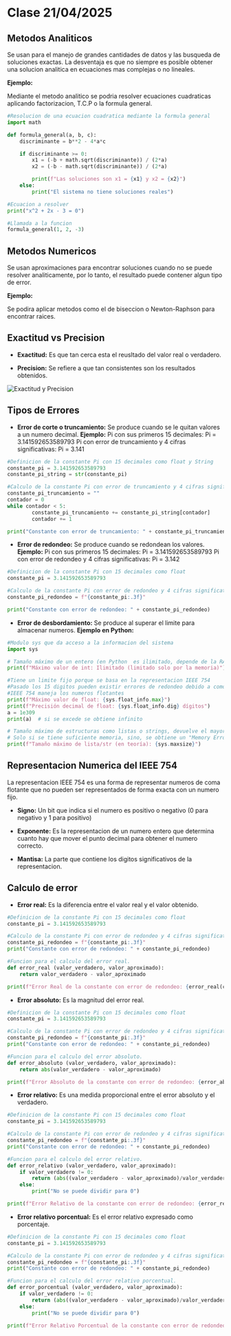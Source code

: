 # Clase 21/04/2025

## Metodos Analiticos

Se usan para el manejo de grandes cantidades de datos y las busqueda de soluciones exactas.
La desventaja es que no siempre es posible obtener una solucion analitica en ecuaciones mas complejas o no lineales.

**Ejemplo:**

Mediante el metodo analitico se podria resolver ecuaciones cuadraticas aplicando factorizacion, T.C.P o la formula general.

``` Python
#Resolucion de una ecuacion cuadratica mediante la formula general
import math

def formula_general(a, b, c):
    discriminante = b**2 - 4*a*c

    if discriminante >= 0:
        x1 = (-b + math.sqrt(discriminante)) / (2*a)
        x2 = (-b - math.sqrt(discriminante)) / (2*a)

        print(f"Las soluciones son x1 = {x1} y x2 = {x2}")
    else:
        print("El sistema no tiene soluciones reales")

#Ecuacion a resolver
print("x^2 + 2x - 3 = 0")

#Llamada a la funcion 
formula_general(1, 2, -3)

```

## Metodos Numericos

Se usan aproximaciones para encontrar soluciones cuando no se puede resolver analiticamente, por lo tanto, el resultado puede contener algun tipo de error.

**Ejemplo:**

Se podira aplicar metodos como el de biseccion o Newton-Raphson para encontrar raices.  

## Exactitud vs Precision  

* **Exactitud:** Es que tan cerca esta el reusltado del valor real o verdadero.

* **Precision:** Se refiere a que tan consistentes son los resultados obtenidos.

![Exactitud y Precision](https://www.wikiversus.com/blog/diferencia-entre-precision-y-exactitud/img/exactitud-vs-precision-featured_hu401876fdba8597e9d7c0132daf7f3ad1_74313_1200x900_fill_lanczos_center_2.png)

## Tipos de Errores

* **Error de corte o truncamiento:** Se produce cuando se le quitan valores a un numero decimal.
**Ejemplo:**
Pi con sus primeros 15 decimales:
Pi = 3.141592653589793
Pi con error de truncamiento y 4 cifras significativas:
Pi = 3.141

```Python
#Definicion de la constante Pi con 15 decimales como float y String
constante_pi = 3.141592653589793
constante_pi_string = str(constante_pi)

#Calculo de la constante Pi con error de truncamiento y 4 cifras significativas
constante_pi_truncamiento = ""
contador = 0
while contador < 5:
        constante_pi_truncamiento += constante_pi_string[contador]
        contador += 1

print("Constante con error de truncamiento: " + constante_pi_truncamiento)
```

* **Error de redondeo:** Se produce cuando se redondean los valores.
**Ejemplo:**
Pi con sus primeros 15 decimales:
Pi = 3.141592653589793
Pi con error de redondeo y 4 cifras significativas:
Pi = 3.142

``` Python
#Definicion de la constante Pi con 15 decimales como float 
constante_pi = 3.141592653589793

#Calculo de la constante Pi con error de redondeo y 4 cifras significativas
constante_pi_redondeo = f"{constante_pi:.3f}"

print("Constante con error de redondeo: " + constante_pi_redondeo)
```

* **Error de desbordamiento:** Se produce al superar el limite para almacenar numeros.
**Ejemplo en Python:**

```Python
#Modulo sys que da acceso a la informacion del sistema
import sys

# Tamaño máximo de un entero (en Python  es ilimitado, depende de la RAM)
print(f"Máximo valor de int: Ilimitado (limitado solo por la memoria)")

#Tiene un limite fijo porque se basa en la representacion IEEE 754
#Pasado los 15 digitos pueden existir errores de redondeo debido a como la representacion
#IEEE 754 maneja los numeros flotantes
print(f"Máximo valor de float: {sys.float_info.max}")
print(f"Precisión decimal de float: {sys.float_info.dig} dígitos")
a = 1e309
print(a)  # si se excede se obtiene infinito

# Tamaño máximo de estructuras como listas o strings, devuelve el mayor indice posible que se puede usar en una lista
# Solo si se tiene suficiente memoria, sino, se obtiene un "Memory Error"
print(f"Tamaño máximo de lista/str (en teoría): {sys.maxsize}")
```

## Representacion Numerica del IEEE 754

La representacion IEEE 754 es una forma de representar numeros de coma flotante que no pueden ser representados de forma exacta con un numero fijo.

* **Signo:** Un bit que indica si el numero es positivo o negativo (0 para negativo y 1 para positivo)

* **Exponente:** Es la representacion de un numero entero que determina cuanto hay que mover el punto decimal para obtener el numero correcto.

* **Mantisa:** La parte que contiene los digitos significativos de la representacion.

## Calculo de error

* **Error real:** Es la diferencia entre el valor real y el valor obtenido.

```Python
#Definicion de la constante Pi con 15 decimales como float 
constante_pi = 3.141592653589793

#Calculo de la constante Pi con error de redondeo y 4 cifras significativas
constante_pi_redondeo = f"{constante_pi:.3f}"
print("Constante con error de redondeo: " + constante_pi_redondeo)

#Funcion para el calculo del error real.
def error_real (valor_verdadero, valor_aproximado):
    return valor_verdadero - valor_aproximado

print(f"Error Real de la constante con error de redondeo: {error_real(constante_pi, float(constante_pi_redondeo))}")
```

* **Error absoluto:** Es la magnitud del error real.

```Python
#Definicion de la constante Pi con 15 decimales como float 
constante_pi = 3.141592653589793

#Calculo de la constante Pi con error de redondeo y 4 cifras significativas
constante_pi_redondeo = f"{constante_pi:.3f}"
print("Constante con error de redondeo: " + constante_pi_redondeo)

#Funcion para el calculo del error absoluto.
def error_absoluto (valor_verdadero, valor_aproximado):
    return abs(valor_verdadero - valor_aproximado)

print(f"Error Absoluto de la constante con error de redondeo: {error_absoluto(constante_pi, float(constante_pi_redondeo))}")
```

* **Error relativo:** Es una medida proporcional entre el error absoluto y el verdadero.

```Python
#Definicion de la constante Pi con 15 decimales como float 
constante_pi = 3.141592653589793

#Calculo de la constante Pi con error de redondeo y 4 cifras significativas
constante_pi_redondeo = f"{constante_pi:.3f}"
print("Constante con error de redondeo: " + constante_pi_redondeo)

#Funcion para el calculo del error relativo.
def error_relativo (valor_verdadero, valor_aproximado):
    if valor_verdadero != 0:
        return (abs((valor_verdadero - valor_aproximado)/valor_verdadero))
    else:
        print("No se puede dividir para 0")

print(f"Error Relativo de la constante con error de redondeo: {error_relativo(constante_pi, float(constante_pi_redondeo))}")
```

* **Error relativo porcentual:** Es el error relativo expresado como porcentaje.

```Python
#Definicion de la constante Pi con 15 decimales como float 
constante_pi = 3.141592653589793

#Calculo de la constante Pi con error de redondeo y 4 cifras significativas
constante_pi_redondeo = f"{constante_pi:.3f}"
print("Constante con error de redondeo: " + constante_pi_redondeo)

#Funcion para el calculo del error relativo porcentual.
def error_porcentual (valor_verdadero, valor_aproximado):
    if valor_verdadero != 0:
        return (abs((valor_verdadero - valor_aproximado)/valor_verdadero))*100
    else:
        print("No se puede dividir para 0")

print(f"Error Relativo Porcentual de la constante con error de redondeo: {error_porcentual(constante_pi, float(constante_pi_redondeo))}")
```
